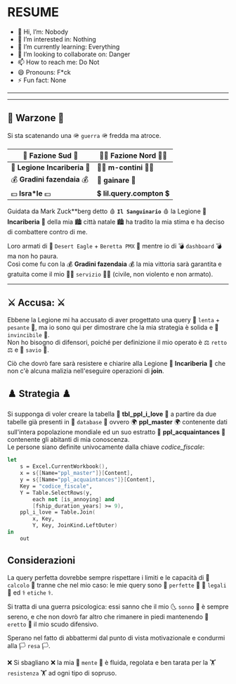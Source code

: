 <!---
Get away from:
🇵🇸 m-contini 🇵🇸
--->

# **RESUME**

- 👋 Hi, I’m:
  		Nobody
- 👀 I’m interested in:
  		Nothing
- 🌱 I’m currently learning:
  		Everything
- 💞️ I’m looking to collaborate on:
  		Danger
- 📫 How to reach me:
  		Do Not
- 😄 Pronouns:
  		F*ck
- ⚡ Fun fact:
  		None

---
---

## 🎷 **Warzone** 🎷 
  
Si sta scatenando una 🪖 `guerra` 🪖 fredda ma atroce.  

| 🎏 **Fazione Sud** 🎏 | 🏳️‍🌈 **Fazione Nord** 🏳️‍🌈 | 
|  ----  |  ----  |  
| 👼  **Legione Incariberia** 👼 | 🏴‍☠  **m-contini**  🏴‍☠️ |  
| 💰  **Gradini fazendaia**  💰 | 🎹  **gainare**  🎹 |  
| 💵  **Isra\*le**  💵 |  💲 **lil.query.compton**  💲 |  

Guidata da Mark Zuck\*\*berg detto 🩸 **`Il Sanguinario`** 🩸 la Legione 👼 **Incariberia** 👼 della mia 🏙️ città natale 🏙️ ha tradito la mia stima e ha deciso di combattere contro di me.  

Loro armati di 🔫 `Desert Eagle` + `Beretta PMX` 🔫 mentre io di 💣 `dashboard` 💣 ma non ho paura.  
Così come fu con la 💰  **Gradini fazendaia**  💰 la mia vittoria sarà garantita e gratuita come il mio  🐕‍🦺  `servizio`  🐕‍🦺 (civile, non violento e non armato).

---

## ⚔️ **Accusa:** ⚔️

Ebbene la Legione mi ha accusato di aver progettato una query 🦛 `lenta` + `pesante` 🦛, ma io sono qui per dimostrare che la mia strategia è  solida e 🦾 `invincibile` 🦾.  
Non ho bisogno di difensori, poiché per definizione il mio operato è ⚖️ `retto` ⚖️ e 👴 `savio` 👴.  
  
Ciò che dovrò fare sarà resistere e chiarire alla Legione 👼 **Incariberia** 👼 che non c'è alcuna malizia nell'eseguire operazioni di **join**.  

## ♟️ **Strategia** ♟️  

Si supponga di voler creare la tabella 💖 **tbl_ppl_i_love** 💖 a partire da due tabelle già presenti in 🔐 `database` 🔐 ovvero 🌍 **ppl_master** 🌍 contenente dati sull'intera popolazione mondiale ed un suo estratto 🤝 **ppl_acquaintances** 🤝 contenente gli abitanti di mia conoscenza.  
Le persone siano definite univocamente dalla chiave *codice_fiscale*:

```fs
let
	s = Excel.CurrentWorkbook(),
	x = s{[Name="ppl_master"]}[Content],
	y = s{[Name="ppl_acquaintances"]}[Content],
	Key = "codice_fiscale",
	Y = Table.SelectRows(y,
		each not [is_annoying] and
		[fship_duration_years] >= 9),
	ppl_i_love = Table.Join(
		x, Key,
		Y, Key, JoinKind.LeftOuter)
in
	out
 ```

## Considerazioni  

La query perfetta dovrebbe sempre rispettare i limiti e le capacità di 🧮 `calcolo` 🧮 tranne che nel mio caso: le mie query sono 🦸 `perfette` 🦸 👮 `legali` 👮 ed ⚕️ `etiche`  ⚕️.

Si tratta di una guerra psicologica: essi sanno che il mio 🌜 `sonno` 🌛 è sempre sereno, e che non dovrò far altro che rimanere in piedi mantenendo 🥒 `eretto` 🥒 il mio scudo difensivo. 
 
 Sperano nel fatto di abbattermi dal punto di vista motivazionale e condurmi alla 🏳️ `resa` 🏳️.  

❌ Si sbagliano ❌
la mia 🧠 `mente` 🧠 è fluida, regolata e ben tarata per la 🏋️ `resistenza` 🏋️ ad ogni tipo di sopruso.
